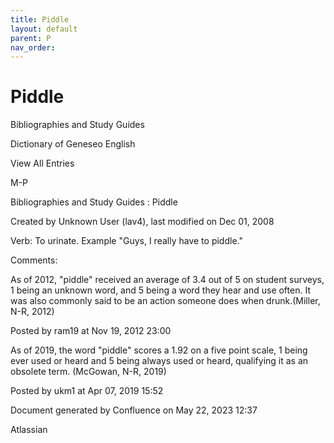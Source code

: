 ```yaml
---
title: Piddle
layout: default
parent: P
nav_order:
---
```


# Piddle

Bibliographies and Study Guides

Dictionary of Geneseo English

View All Entries

M-P

Bibliographies and Study Guides : Piddle

Created by  Unknown User (lav4), last modified on Dec 01, 2008

Verb: To urinate. Example &quot;Guys, I really have to piddle.&quot; 

Comments:

As of 2012, &quot;piddle&quot; received an average of 3.4 out of 5 on student surveys, 1 being an unknown word, and 5 being a word they hear and use often. It was also commonly said to be an action someone does when drunk.(Miller, N-R, 2012)

Posted by ram19 at Nov 19, 2012 23:00

As of 2019, the word &quot;piddle&quot; scores a 1.92 on a five point scale, 1 being ever used or heard and 5 being always used or heard, qualifying it as an obsolete term. (McGowan, N-R, 2019)

Posted by ukm1 at Apr 07, 2019 15:52

Document generated by Confluence on May 22, 2023 12:37

Atlassian
